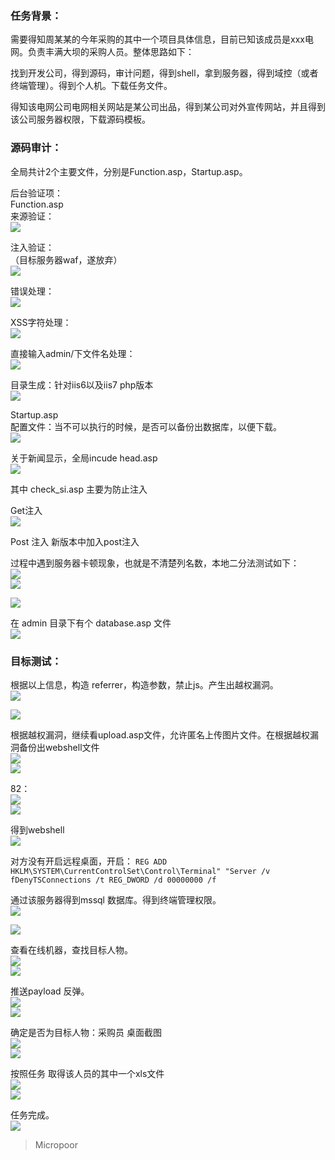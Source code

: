 ### 任务背景：

需要得知周某某的今年采购的其中一个项目具体信息，目前已知该成员是xxx电网。负责丰满大坝的采购人员。整体思路如下：

找到开发公司，得到源码，审计问题，得到shell，拿到服务器，得到域控（或者终端管理）。得到个人机。下载任务文件。

得知该电网公司电网相关网站是某公司出品，得到某公司对外宣传网站，并且得到该公司服务器权限，下载源码模板。

### 源码审计：

全局共计2个主要文件，分别是Function.asp，Startup.asp。

后台验证项：  
Function.asp  
来源验证：  
![](media/f3d00f2e404aed2ace94202fad9196e1.jpg)

注入验证：  
（目标服务器waf，遂放弃）  
![](media/69876bba47950df97d93d92afc6db16e.jpg)

错误处理：  
![](media/84612708e4d4f301fd655d48dc05267a.jpg)

XSS字符处理：  
![](media/2e3dd4d6f449ed860b790f4022b17291.jpg)

直接输入admin/下文件名处理：  
![](media/99f0ee3d3f7cd1ff3965502aff91bf1e.jpg)

目录生成：针对iis6以及iis7 php版本  
![](media/0a28fcfc4ba6e48eb857cc6b18e374e5.jpg)

Startup.asp  
配置文件：当不可以执行的时候，是否可以备份出数据库，以便下载。  
![](media/47c48653bf1053dce5cee81320444f63.jpg)

关于新闻显示，全局incude head.asp  
![](media/2275d60bafee51dd0adf82a42b9d079b.jpg)

其中 check_si.asp 主要为防止注入  

Get注入  
![](media/398190858612948b7bee70a83bd145c2.jpg)

Post 注入 新版本中加入post注入

过程中遇到服务器卡顿现象，也就是不清楚列名数，本地二分法测试如下：  
![](media/6c8bfb4c6de07bb3a93296288a15bbb0.jpg)  
![](media/664d42e0571762dcbe9c25f6b43928b1.jpg)  

![](media/f6c06ab3aefa6fffd987c9c7c90ed3e0.jpg)

在 admin 目录下有个 database.asp 文件  
![](media/8271f2240cf178ee4a6fba221aeaedc2.jpg)

### 目标测试：  

根据以上信息，构造 referrer，构造参数，禁止js。产生出越权漏洞。  
![](media/5d66957a8586118f1ca10d23a0815a85.jpg)  

![](media/bff69d4a2c2a89ef8703ec99fd8fc8e3.jpg)

根据越权漏洞，继续看upload.asp文件，允许匿名上传图片文件。在根据越权漏洞备份出webshell文件  
![](media/35aca0797d0299bb8c104d8be4bb3d6c.jpg)  
![](media/cc1c8766b6439d3e3c011ae8250066ad.jpg)  

82：  
![](media/18f0b435a0ce1ccbb750a46e4b8df563.jpg)  
![](media/f1e074099cd43a5aa7057f57762b768f.jpg)  

得到webshell  
![](media/17ab0b85f64e92e48eaeeb32ef0f83aa.jpg)

对方没有开启远程桌面，开启：
`REG ADD HKLM\SYSTEM\CurrentControlSet\Control\Terminal" "Server /v fDenyTSConnections /t REG_DWORD /d 00000000 /f`

通过该服务器得到mssql 数据库。得到终端管理权限。  
![](media/ae7a57c36b08aeb2176945f9e2072e6d.jpg)  

![](media/ccc30aaffee18324e722073588b55c9b.jpg)

查看在线机器，查找目标人物。  
![](media/7e76f878e0182df67f910a01ccfa315c.jpg)  
![](media/9906ffaba02adcbfef821163286b9104.jpg)

推送payload 反弹。  
![](media/09d81485119e132856f82757b8418f69.jpg)  
![](media/9938674149690d748853a0adf86e8fe3.jpg)

确定是否为目标人物：采购员 桌面截图  
![](media/545e99d1852fd486c825fc29598b0a0d.jpg)  
![](media/04deeea27d64d51d2a0826d5d66b488d.jpg)  

按照任务 取得该人员的其中一个xls文件  
![](media/f67aea48578dce29a104af040d4cbe74.jpg)  
![](media/ec0b56268a8689d959c65ca976e3cd90.jpg)

任务完成。  
![](media/a90bcbaa1e1bb96809cfb8afc4a4dc22.jpg)

>   Micropoor
